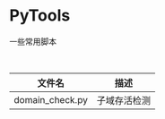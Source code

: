 # PyTools
一些常用脚本  
  
<br/>

| 文件名           | 描述            |  
| -------------   | :-------------: |
| domain_check.py | 子域存活检测      |  


